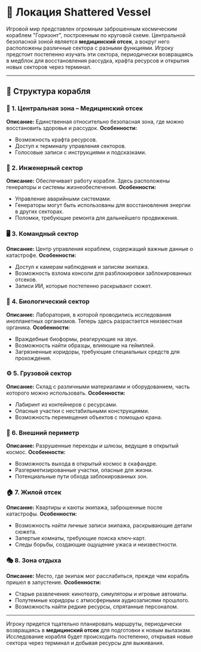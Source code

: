 # 🌌 Локация Shattered Vessel

Игровой мир представлен огромным заброшенным космическим кораблем "Горизонт", построенным по круговой схеме. Центральной безопасной зоной является **медицинский отсек**, а вокруг него расположены различные сектора с разными функциями. Игроку предстоит постепенно изучать эти сектора, периодически возвращаясь в медблок для восстановления рассудка, крафта ресурсов и открытия новых секторов через терминал.

---
## 🚀 Структура корабля

### 🏥 1. Центральная зона – Медицинский отсек

**Описание:** Единственная относительно безопасная зона, где можно восстановить здоровье и рассудок. **Особенности:**

- Возможность крафта ресурсов.
- Доступ к терминалу управления секторов.
- Голосовые записи с инструкциями и подсказками.

### 🔧 2. Инженерный сектор

**Описание:** Обеспечивает работу корабля. Здесь расположены генераторы и системы жизнеобеспечения. **Особенности:**

- Управление аварийными системами.
- Генераторы могут быть использованы для восстановления энергии в других секторах.
- Поломки, требующие ремонта для дальнейшего продвижения.

### 🖥 3. Командный сектор

**Описание:** Центр управления кораблем, содержащий важные данные о катастрофе. **Особенности:**

- Доступ к камерам наблюдения и записям экипажа.
- Возможность взлома консоли для разблокировки заблокированных отсеков.
- Записи ИИ, которые постепенно раскрывают сюжет.

### 🌿 4. Биологический сектор

**Описание:** Лаборатория, в которой проводились исследования инопланетных организмов. Теперь здесь разрастается неизвестная органика. **Особенности:**

- Враждебные биоформы, реагирующие на звук.
- Возможность найти образцы, влияющие на геймплей.
- Загрязненные коридоры, требующие специальных средств для прохождения.

### ⚙️ 5. Грузовой сектор

**Описание:** Склад с различными материалами и оборудованием, часть которого можно использовать. **Особенности:**

- Лабиринт из контейнеров с ресурсами.
- Опасные участки с нестабильными конструкциями.
- Возможность перемещения объектов с помощью крана.

### 🚀 6. Внешний периметр

**Описание:** Разрушенные переходы и шлюзы, ведущие в открытый космос. **Особенности:**

- Возможность выхода в открытый космос в скафандре.
- Разгерметизированные участки, опасные для жизни.    
- Потенциальные пути обхода заблокированных зон.


### 🏠 7. Жилой отсек

**Описание:** Квартиры и каюты экипажа, заброшенные после катастрофы. **Особенности:**

- Возможность найти личные записи экипажа, раскрывающие детали сюжета.
- Запертые комнаты, требующие поиска ключ-карт.
- Следы борьбы, создающие ощущение ужаса и неизвестности.

### 🎭 8. Зона отдыха

**Описание:** Место, где экипаж мог расслабиться, прежде чем корабль пришел в запустение. **Особенности:**

- Старые развлечения: кинотеатр, симуляторы и игровые автоматы.
- Полутемные коридоры с атмосферными аудиозаписями прошлого.
- Возможность найти редкие ресурсы, спрятанные персоналом.


---

Игроку придется тщательно планировать маршруты, периодически возвращаясь в **медицинский отсек** для подготовки к новым вылазкам. Исследование корабля будет происходить постепенно, открывая новые сектора через терминал и добывая ресурсы для выживания.